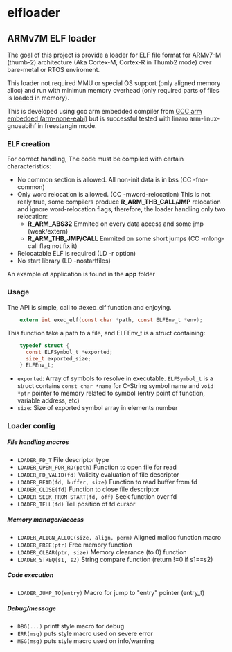 # elfloader

## ARMv7M ELF loader

The goal of this project is provide a loader for ELF file format for ARMv7-M
(thumb-2) architecture (Aka Cortex-M, Cortex-R in Thumb2 mode) over bare-metal
or RTOS enviroment.

This loader not required MMU or special OS support (only aligned memory alloc)
and run with minimun memory overhead (only required parts of files is loaded in
memory).

This is developed using gcc arm embedded compiler from [GCC arm embedded
(arm-none-eabi)](https://launchpad.net/gcc-arm-embedded) but is successful
tested with linaro arm-linux-gnueabihf in freestangin mode. 

### ELF creation

For correct handling, The code must be compiled with certain characteristics:

* No common section is allowed. All non-init data is in bss (CC -fno-common)
* Only word relocation is allowed. (CC -mword-relocation) This is not realy
  true, some compilers produce __R\_ARM\_THB\_CALL/JMP__ relocation and ignore
  word-relocation flags, therefore, the loader handling only two relocation:
   * __R\_ARM\_ABS32__ Emmited on every data access and some jmp (weak/extern)
   * __R\_ARM\_THB\_JMP/CALL__ Emmited on some short jumps (CC -mlong-call flag
     not fix it)
* Relocatable ELF is required (LD -r option)
* No start library (LD -nostartfiles)

An example of application is found in the __app__ folder

### Usage

The API is simple, call to #exec_elf function and enjoying.

```c
    extern int exec_elf(const char *path, const ELFEnv_t *env);
```

This function take a path to a file, and ELFEnv_t is a struct containing:

```c
	typedef struct {
	  const ELFSymbol_t *exported;
	  size_t exported_size;
	} ELFEnv_t;
```

 - `exported`: Array of symbols to resolve in executable. `ELFSymbol_t` is a struct contains `const char *name` for C-String symbol name and `void *ptr` pointer to memory related to symbol (entry point of function, variable address, etc)
 - `size`: Size of exported symbol array in elements number

### Loader config
##### File handling macros
   - `LOADER_FD_T` File descriptor type
   - `LOADER_OPEN_FOR_RD(path)` Function to open file for read
   - `LOADER_FD_VALID(fd)` Validity evaluation of file descriptor
   - `LOADER_READ(fd, buffer, size)` Function to read buffer from fd
   - `LOADER_CLOSE(fd)` Function to close file descriptor
   - `LOADER_SEEK_FROM_START(fd, off)` Seek function over fd
   - `LOADER_TELL(fd)` Tell position of fd cursor
#####  Memory manager/access
   - `LOADER_ALIGN_ALLOC(size, align, perm)` Aligned malloc function macro
   - `LOADER_FREE(ptr)` Free memory function
   - `LOADER_CLEAR(ptr, size)` Memory clearance (to 0) function
   - `LOADER_STREQ(s1, s2)` String compare function (return !=0 if s1==s2)
#####  Code execution
   - `LOADER_JUMP_TO(entry)` Macro for jump to "entry" pointer (entry_t)
#####  Debug/message
   - `DBG(...)` printf style macro for debug
   - `ERR(msg)` puts style macro used on severe error
   - `MSG(msg)` puts style macro used on info/warning
